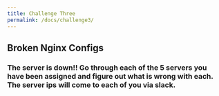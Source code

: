 ```yaml
---
title: Challenge Three 
permalink: /docs/challenge3/
---
```


## Broken Nginx Configs 

### The server is down!! Go through each of the 5 servers you have been assigned and figure out what is wrong with each. The server ips will come to each of you via slack. 

